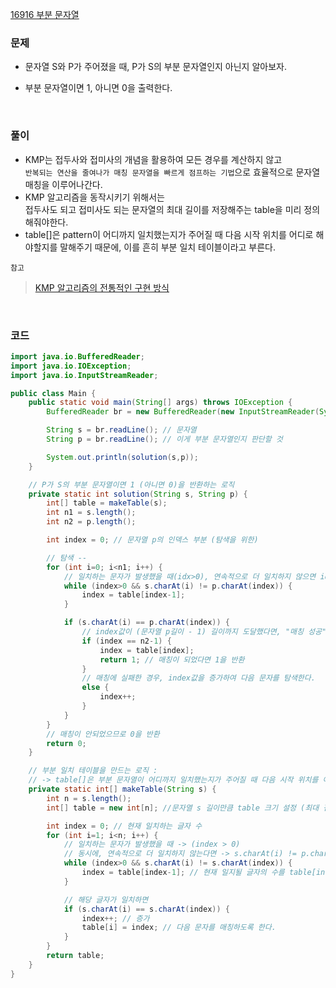 [16916 부분 문자열](https://www.acmicpc.net/problem/16916)

### 문제
+ 문자열 S와 P가 주어졌을 때, P가 S의 부분 문자열인지 아닌지 알아보자.
+ 부분 문자열이면 1, 아니면 0을 출력한다.

  <br>

 ### 풀이
+ KMP는 접두사와 접미사의 개념을 활용하여 모든 경우를 계산하지 않고 <br> `반복되는 연산을 줄여나가 매칭 문자열을 빠르게 점프하는 기법`으로 효율적으로 문자열 매칭을 이루어나간다.
+ KMP 알고리즘을 동작시키기 위해서는 <br> 접두사도 되고 접미사도 되는 문자열의 최대 길이를 저장해주는 table을 미리 정의해줘야한다.
+ table[]은 pattern이 어디까지 일치했는지가 주어질 때 다음 시작 위치를 어디로 해야할지를 말해주기 때문에, 이를 흔히 부분 일치 테이블이라고 부른다.

`참고` <br>
> [KMP 알고리즘의 전통적인 구현 방식](https://loosie.tistory.com/192)


<br>

### 코드
```java
import java.io.BufferedReader;
import java.io.IOException;
import java.io.InputStreamReader;

public class Main {
    public static void main(String[] args) throws IOException {
        BufferedReader br = new BufferedReader(new InputStreamReader(System.in));

        String s = br.readLine(); // 문자열
        String p = br.readLine(); // 이게 부분 문자열인지 판단할 것

        System.out.println(solution(s,p));
    }

    // P가 S의 부분 문자열이면 1 (아니면 0)을 반환하는 로직
    private static int solution(String s, String p) {
        int[] table = makeTable(s);
        int n1 = s.length();
        int n2 = p.length();

        int index = 0; // 문자열 p의 인덱스 부분 (탐색을 위한)

        // 탐색 --
        for (int i=0; i<n1; i++) {
            // 일치하는 문자가 발생했을 때(idx>0), 연속적으로 더 일치하지 않으면 idx = table[idx-1]로 돌려준다.
            while (index>0 && s.charAt(i) != p.charAt(index)) {
                index = table[index-1];
            }

            if (s.charAt(i) == p.charAt(index)) {
                // index값이 (문자열 p길이 - 1) 길이까지 도달했다면, "매칭 성공"
                if (index == n2-1) {
                    index = table[index];
                    return 1; // 매칭이 되었다면 1을 반환
                }
                // 매칭에 실패한 경우, index값을 증가하여 다음 문자를 탐색한다.
                else {
                    index++;
                }
            }
        }
        // 매칭이 안되었으므로 0을 반환
        return 0;
    }

    // 부분 일치 테이블을 만드는 로직 :
    // -> table[]은 부분 문자열이 어디까지 일치했는지가 주어질 때 다음 시작 위치를 어디로 해야할지 알려준다.
    private static int[] makeTable(String s) {
        int n = s.length();
        int[] table = new int[n]; //문자열 s 길이만큼 table 크기 설정 (최대 접두사가 s길이 일수도 있으니)

        int index = 0; // 현재 일치하는 글자 수
        for (int i=1; i<n; i++) {
            // 일치하는 문자가 발생했을 때 -> (index > 0)
            // 동시에, 연속적으로 더 일치하지 않는다면 -> s.charAt(i) != p.charAt(index)
            while (index>0 && s.charAt(i) != s.charAt(index)) {
                index = table[index-1]; // 현재 일지될 글자의 수를 table[index-1]로 줄인다.
            }

            // 해당 글자가 일치하면
            if (s.charAt(i) == s.charAt(index)) {
                index++; // 증가
                table[i] = index; // 다음 문자를 매칭하도록 한다.
            }
        }
        return table;
    }
}
```
